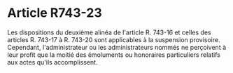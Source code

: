 # Article R743-23

Les dispositions du deuxième alinéa de l'article R. 743-16 et celles des articles R. 743-17 à R. 743-20 sont applicables à la suspension provisoire. Cependant, l'administrateur ou les administrateurs nommés ne perçoivent à leur profit que la moitié des émoluments ou honoraires particuliers relatifs aux actes qu'ils accomplissent.
